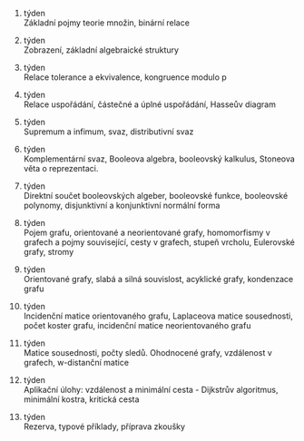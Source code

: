 1. týden  
Základní pojmy teorie množin, binární relace  
  
2. týden  
Zobrazení, základní algebraické struktury  
  
3. týden  
Relace tolerance a ekvivalence, kongruence modulo p  
  
4. týden  
Relace uspořádání, částečné a úplné uspořádání, Hasseův diagram  
  
5. týden  
Supremum a infimum, svaz, distributivní svaz  
  
6. týden  
Komplementární svaz, Booleova algebra, booleovský kalkulus, Stoneova věta o reprezentaci.  
  
7. týden  
Direktní součet booleovských algeber, booleovské funkce, booleovské polynomy, disjunktivní a konjunktivní normální forma  
  
8. týden  
Pojem grafu, orientované a neorientované grafy, homomorfismy v grafech a pojmy související, cesty v grafech, stupeň vrcholu, Eulerovské grafy, stromy  
  
9. týden  
Orientované grafy, slabá a silná souvislost, acyklické grafy, kondenzace grafu  
  
10. týden  
Incidenční matice orientovaného grafu, Laplaceova matice sousednosti, počet koster grafu, incidenční matice neorientovaného grafu  
  
11. týden  
Matice sousednosti, počty sledů. Ohodnocené grafy, vzdálenost v grafech, w-distanční matice  
  
12. týden  
Aplikační úlohy: vzdálenost a minimální cesta - Dijkstrův algoritmus, minimální kostra, kritická cesta  
  
13. týden  
Rezerva, typové příklady, příprava zkoušky